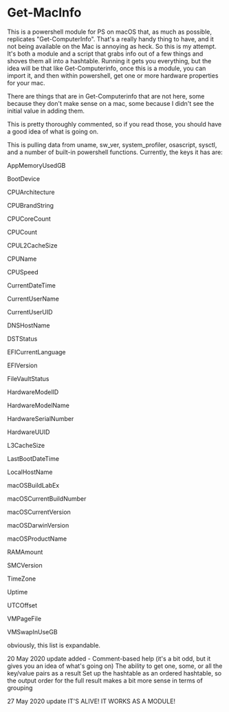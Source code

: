 # Get-MacInfo
This is a powershell module for PS on macOS that, as much as possible, replicates "Get-ComputerInfo". That's a really handy thing to have, and it not being available on the Mac is annoying as heck. So this is my attempt. It's both a module and a script that grabs info out of a few things and shoves them all into a hashtable. Running it gets you everything, but the idea will be that like Get-Computerinfo, once this is a module, you can import it, and then within powershell, get one or more hardware properties for your mac.

There are things that are in Get-Computerinfo that are not here, some because they don't make sense on a mac, some because I didn't see the initial value in adding them.

This is pretty thoroughly commented, so if you read those, you should have a good idea of what is going on.

This is pulling data from uname, sw_ver, system_profiler, osascript, sysctl, and a number of built-in powershell functions. Currently, the keys it has are:

AppMemoryUsedGB

BootDevice

CPUArchitecture

CPUBrandString

CPUCoreCount

CPUCount

CPUL2CacheSize

CPUName

CPUSpeed

CurrentDateTime

CurrentUserName

CurrentUserUID

DNSHostName

DSTStatus

EFICurrentLanguage

EFIVersion

FileVaultStatus

HardwareModelID

HardwareModelName

HardwareSerialNumber

HardwareUUID

L3CacheSize

LastBootDateTime

LocalHostName

macOSBuildLabEx

macOSCurrentBuildNumber

macOSCurrentVersion

macOSDarwinVersion

macOSProductName

RAMAmount

SMCVersion

TimeZone

Uptime

UTCOffset

VMPageFile

VMSwapInUseGB

obviously, this list is expandable.


20 May 2020 update
added - 
  Comment-based help (it's a bit odd, but it gives you an idea of what's going on)
  The ability to get one, some, or all the key/value pairs as a result
  Set up the hashtable as an ordered hashtable, so the output order for the full result makes a bit more sense in terms of grouping
  
27 May 2020 update
IT'S ALIVE! IT WORKS AS A MODULE! 
